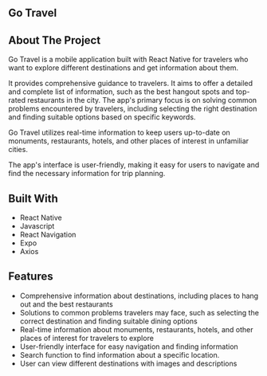 ## Go Travel

<!-- ABOUT THE PROJECT -->

## About The Project

Go Travel is a mobile application built with React Native for travelers who want to explore different destinations and get information about them.

It provides comprehensive guidance to travelers. It aims to offer a detailed and complete list of information, such as the best hangout spots and top-rated restaurants in the city. The app's primary focus is on solving common problems encountered by travelers, including selecting the right destination and finding suitable options based on specific keywords.

Go Travel utilizes real-time information to keep users up-to-date on monuments, restaurants, hotels, and other places of interest in unfamiliar cities.

The app's interface is user-friendly, making it easy for users to navigate and find the necessary information for trip planning.

## Built With

- React Native
- Javascript
- React Navigation
- Expo
- Axios

## Features

- Comprehensive information about destinations, including places to hang out and the best restaurants
- Solutions to common problems travelers may face, such as selecting the correct destination and finding suitable dining options
- Real-time information about monuments, restaurants, hotels, and other places of interest for travelers to explore
- User-friendly interface for easy navigation and finding information
- Search function to find information about a specific location.
- User can view different destinations with images and descriptions
